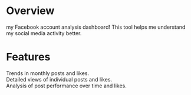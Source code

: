 <h1>Overview</h1>
my Facebook account analysis dashboard! This tool helps me understand my social media activity better.
<h1>Features</h1>
Trends in monthly posts and likes.<br>
Detailed views of individual posts and likes.<br>
Analysis of post performance over time and likes.
